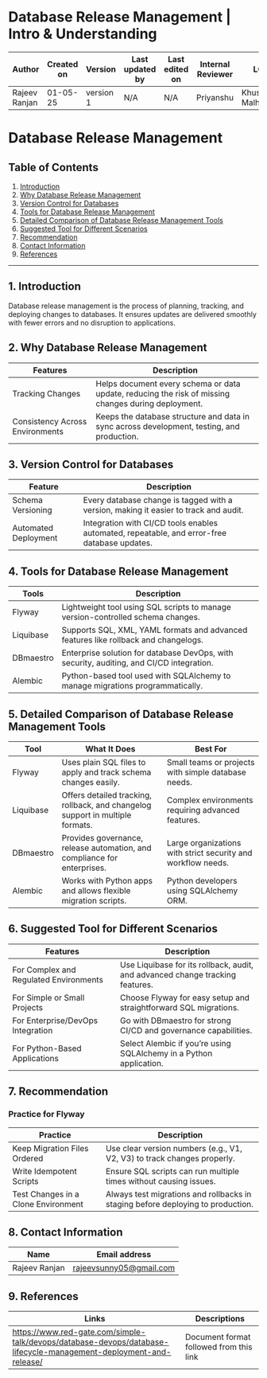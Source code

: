 # Database Release Management | Intro & Understanding


| Author          | Created on | Version   | Last updated by | Last edited on | Internal Reviewer | L0     | L1      | L2     |
|-----------------|------------|-----------|------------------|----------------|--------------------|--------|---------|--------|
| Rajeev Ranjan | 01-05-25   | version 1 | N/A              | N/A            | Priyanshu          | Khushi Malhotra | Mukul Joshi| Piyush Upadhyay|


# Database Release Management

## Table of Contents
1. [Introduction](#1-introduction)
2. [Why Database Release Management](#2-why-database-release-management)
3. [Version Control for Databases](#3-version-control-for-databases)
4. [Tools for Database Release Management](#4-tools-for-database-release-management)
5. [Detailed Comparison of Database Release Management Tools](#5-detailed-comparison-of-database-release-management-tools)
6. [Suggested Tool for Different Scenarios](#6-suggested-tool-for-different-scenarios)
7. [Recommendation](#7-recommendation)    
8. [Contact Information](#8-contact-information)
9. [References](#9-references)

---

## 1. Introduction
Database release management is the process of planning, tracking, and deploying changes to databases. It ensures updates are delivered smoothly with fewer errors and no disruption to applications.

## 2. Why Database Release Management

| **Features**                  | **Description**                                                                 |
|------------------------------|---------------------------------------------------------------------------------|
| Tracking Changes             | Helps document every schema or data update, reducing the risk of missing changes during deployment. |
| Consistency Across Environments | Keeps the database structure and data in sync across development, testing, and production. |

## 3. Version Control for Databases

| **Feature**           | **Description**                                                                 |
|-----------------------|---------------------------------------------------------------------------------|
| Schema Versioning     | Every database change is tagged with a version, making it easier to track and audit. |
| Automated Deployment  | Integration with CI/CD tools enables automated, repeatable, and error-free database updates. |

## 4. Tools for Database Release Management

| **Tools**     | **Description**                                                                 |
|---------------|----------------------------------------------------------------------------------|
| Flyway        | Lightweight tool using SQL scripts to manage version-controlled schema changes. |
| Liquibase     | Supports SQL, XML, YAML formats and advanced features like rollback and changelogs. |
| DBmaestro     | Enterprise solution for database DevOps, with security, auditing, and CI/CD integration. |
| Alembic       | Python-based tool used with SQLAlchemy to manage migrations programmatically.    |

## 5. Detailed Comparison of Database Release Management Tools

| **Tool**     | **What It Does**                                                             | **Best For**                                                    |
|--------------|-------------------------------------------------------------------------------|-----------------------------------------------------------------|
| Flyway       | Uses plain SQL files to apply and track schema changes easily.              | Small teams or projects with simple database needs.             |
| Liquibase    | Offers detailed tracking, rollback, and changelog support in multiple formats. | Complex environments requiring advanced features.               |
| DBmaestro    | Provides governance, release automation, and compliance for enterprises.    | Large organizations with strict security and workflow needs.    |
| Alembic      | Works with Python apps and allows flexible migration scripts.               | Python developers using SQLAlchemy ORM.                         |

## 6. Suggested Tool for Different Scenarios

| **Features**                      | **Description**                                                                 |
|----------------------------------|---------------------------------------------------------------------------------|
| For Complex and Regulated Environments | Use Liquibase for its rollback, audit, and advanced change tracking features.  |
| For Simple or Small Projects     | Choose Flyway for easy setup and straightforward SQL migrations.                |
| For Enterprise/DevOps Integration| Go with DBmaestro for strong CI/CD and governance capabilities.                 |
| For Python-Based Applications    | Select Alembic if you’re using SQLAlchemy in a Python application.             |

## 7. Recommendation

###  Practice for Flyway

| **Practice**                   | **Description**                                                                 |
|--------------------------------|---------------------------------------------------------------------------------|
| Keep Migration Files Ordered   | Use clear version numbers (e.g., V1, V2, V3) to track changes properly.        |
| Write Idempotent Scripts       | Ensure SQL scripts can run multiple times without causing issues.              |
| Test Changes in a Clone Environment | Always test migrations and rollbacks in staging before deploying to production. |

## 8. Contact Information

| Name         | Email address          |
|--------------|------------------------|
| Rajeev Ranjan          |     rajeevsunny05@gmail.com |

## 9. References

| Links                                             | Descriptions                                                    |
|---------------------------------------------------|-----------------------------------------------------------------|
| https://www.red-gate.com/simple-talk/devops/database-devops/database-lifecycle-management-deployment-and-release/ | Document format followed from this link      |




